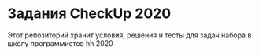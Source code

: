 # Задания CheckUp 2020

Этот репозиторий хранит условия, решения и тесты для задач набора в школу программистов hh 2020
